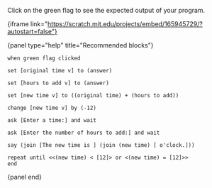 Click on the green flag to see the expected output of your program.

{iframe link="https://scratch.mit.edu/projects/embed/165945729/?autostart=false"}

{panel type="help" title="Recommended blocks"}

```scratch:split:random
when green flag clicked
```

```scratch:split:random
set [original time v] to (answer)

set [hours to add v] to (answer)

set [new time v] to ((original time) + (hours to add))

change [new time v] by (-12)
```

```scratch:split:random
ask [Enter a time:] and wait

ask [Enter the number of hours to add:] and wait
```

```scratch:split:random
say (join [The new time is ] (join (new time) [ o'clock.]))
```

```scratch:split:random
repeat until <<(new time) < [12]> or <(new time) = [12]>>
end
```

{panel end}
